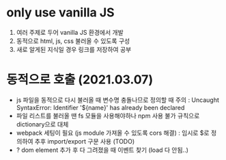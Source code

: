 # only use vanilla JS

1. 여러 주제로 두어 vanilla JS 환경에서 개발
2. 동적으로 html, js, css 불러올 수 있도록 구성
3. 새로 알게된 지식일 경우 링크를 저장하여 공부

# 동적으로 호출 (2021.03.07)

- js 파일을 동적으로 다시 불러올 때 변수명 충돌나므로 정의할 때 주의
  : Uncaught SyntaxError: Identifier '${name}' has already been declared
- 파일 리스트를 불러올 땐 fs 모듈을 사용해야하나 npm 사용 불가 규칙으로 dictionary으로 대체
- webpack 세팅이 필요 (js module 가져올 수 있도록 cors 해결)
  : 임시로 $로 정의하여 추후 import/export 구문 사용 (TODO)
- ? dom element 추가 후 다 그려졌을 때 이벤트 찾기 (load 다 안됨..)
